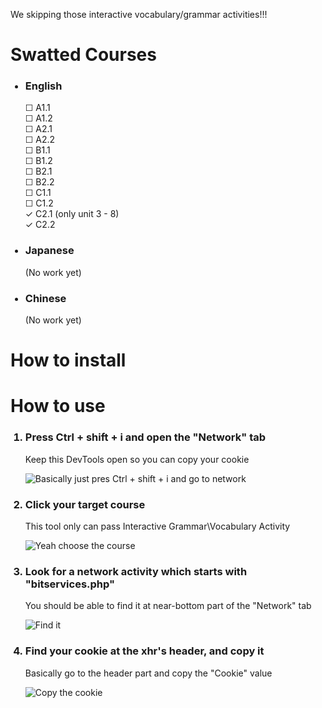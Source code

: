 <p>We skipping those interactive vocabulary/grammar activities!!!</p>

<h1>Swatted Courses</h1>
<ul>
  <h3><li>English</li></h3>
    &#x2610; A1.1 </br>
    &#x2610; A1.2 </br>
    &#x2610; A2.1 </br>
    &#x2610; A2.2 </br>
    &#x2610; B1.1 </br>
    &#x2610; B1.2 </br>
    &#x2610; B2.1 </br>
    &#x2610; B2.2 </br>
    &#x2610; C1.1 </br>
    &#x2610; C1.2 </br>
    &check; C2.1 (only unit 3 - 8) </br>
    &check; C2.2  </br>
  <h3><li>Japanese</li></h3>
  <p>(No work yet)</p>
  <h3><li>Chinese</li></h3>
  <p>(No work yet)</p>
</ul>

<h1>How to install</h1>

<h1>How to use</h1>
<ol>
  
  <h3><li>Press Ctrl + shift + i and open the "Network" tab</li></h3>
  <p>Keep this DevTools open so you can copy your cookie</p>
  
  ![Basically just pres Ctrl + shift + i and go to network](https://github.com/user-attachments/assets/9b5f1135-1383-42c8-8866-f5d4226d4515)
  
  <h3><li>Click your target course</li></h3>
  <p>This tool only can pass Interactive Grammar\Vocabulary Activity</p>
  
  ![Yeah choose the course](https://github.com/user-attachments/assets/85e014a7-c2c9-442f-80c7-68094e5a318a)
  
  <h3><li>Look for a network activity which starts with "bitservices.php"</li></h3>
  <p>You should be able to find it at near-bottom part of the "Network" tab</p>
  
  ![Find it](https://github.com/user-attachments/assets/204517ba-63f8-4bc7-93a8-635c961d6fe0)
  
  <h3><li>Find your cookie at the xhr's header, and copy it</li></h3>
  <p>Basically go to the header part and copy the "Cookie" value</p>
  
  ![Copy the cookie](https://github.com/user-attachments/assets/796b15a0-897d-45b9-8364-05024b998438)
  
</ol>
